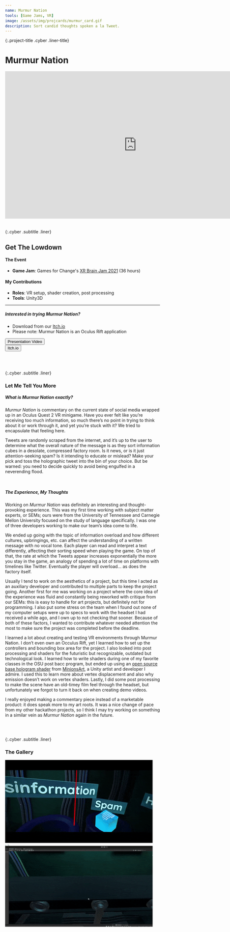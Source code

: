 ```yaml
---
name: Murmur Nation
tools: [Game Jams, VR]
image: /assets/img/projcards/murmur_card.gif
description: Sort candid thoughts spoken a la Tweet.
---
```


{:.project-title .cyber .liner-title}
# Murmur Nation

<div class="flex-container">
    <div class="flex-child vertical-center m-iframe-container">
        <iframe width="854" height="480" class="pixel-div-enclose" src="https://www.youtube.com/embed/_EYNkPItX-c" title="YouTube video player" frameborder="0" allow="accelerometer; autoplay; clipboard-write; encrypted-media; gyroscope; picture-in-picture" allowfullscreen></iframe>
    </div>
</div>

<br>

{:.cyber .subtitle .liner}
## Get The Lowdown
<div class="pixel-div">
    <h4 class="cyber info-subtitle">The Event</h4>
    <ul>
        <li><strong>Game Jam</strong>: Games for Change's <a href="https://itch.io/jam/xr-brain-jam/rate/1104487">XR Brain Jam 2021</a> (36 hours)</li>
    </ul>
    <h4 class="cyber info-subtitle">My Contributions</h4>
    <ul>
        <li><strong>Roles</strong>: VR setup, shader creation, post processing</li>
        <li><strong>Tools</strong>: Unity3D</li>
    </ul>
    <hr class="inner-hr">
    <h5 class="cyber info-subtitle">Interested in trying Murmur Nation?</h5>
    <ul>
        <li>Download from our <a href="https://itch.io/jam/xr-brain-jam/rate/1104487">Itch.io</a></li>
        <li>Please note: Murmur Nation is an Oculus Rift application</li>
    </ul>
</div>

<div class="flex-container">
    <div class="flex-child vertical-center">
        <a class="no-underline" href="https://www.youtube.com/watch?v=shToU-18rn0">
            <button class="btn m-btn">
            <span class="btn__content">Presentation Video</span>
            <span class="btn__glitch"></span>
            </button>
        </a>
    </div>
    <div class="flex-child vertical-center">
        <a class="no-underline" href="https://xrbrain.itch.io/murmur-nation">
            <button class="btn m-btn">
            <span class="btn__content">Itch.io</span>
            <span class="btn__glitch"></span>
            </button>
        </a>
    </div>
</div>

<br><br>

{:.cyber .subtitle .liner}
### Let Me Tell You More
<div class="pixel-div">
<h5 class="cyber info-subtitle">What is Murmur Nation exactly?</h5>
<p>
<em>Murmur Nation</em> is commentary on the current state of social media wrapped up in an Oculus Quest 2 VR minigame. Have you ever felt like you’re receiving too much information, so much there’s no point in trying to think about it or work through it, and yet you’re stuck with it? We tried to encapsulate that feeling here.
</p>
<p>
Tweets are randomly scraped from the internet, and it’s up to the user to determine what the overall nature of the message is as they sort information cubes in a desolate, compressed factory room. Is it news, or is it just attention-seeking spam? Is it intending to educate or mislead? Make your pick and toss the holographic tweet into the bin of your choice. But be warned: you need to decide quickly to avoid being engulfed in a neverending flood.
</p>
<br>
<h5 class="cyber info-subtitle">The Experience, My Thoughts</h5>
<p>
Working on <em>Murmur Nation</em> was definitely an interesting and thought-provoking experience. This was my first time working with subject matter experts, or SEMs; ours were from the University of Tennessee and Carnegie Mellon University focused on the study of language specifically. I was one of three developers working to make our team’s idea come to life.
</p>
<p>
We ended up going with the topic of information overload and how different cultures, upbringings, etc. can affect the understanding of a written message with no vocal tone. Each player can read and interpret a text differently, affecting their sorting speed when playing the game. On top of that, the rate at which the Tweets appear increases exponentially the more you stay in the game, an analogy of spending a lot of time on platforms with timelines like Twitter. Eventually the player will overload… as does the factory itself.
</p>
<p>
Usually I tend to work on the aesthetics of a project, but this time I acted as an auxiliary developer and contributed to multiple parts to keep the project going. Another first for me was working on a project where the core idea of the experience was fluid and constantly being reworked with critique from our SEMs: this is easy to handle for art projects, but definitely not for programming. I also put some stress on the team when I found out none of my computer setups were up to specs to work with the headset I had received a while ago, and I own up to not checking that sooner. Because of both of these factors, I wanted to contribute whatever needed attention the most to make sure the project was completed before the deadline.
</p>
<p>
I learned a lot about creating and testing VR environments through Murmur Nation. I don’t even own an Occulus Rift, yet I learned how to set up the controllers and bounding box area for the project. I also looked into post processing and shaders for the futuristic but recognizable, outdated but technological look. I learned how to write shaders during one of my favorite classes in the OSU post bacc program, but ended up using an <a href="https://www.patreon.com/posts/13974634">open source base hologram shader</a> from <a href="https://twitter.com/minionsart">MinionsArt</a>, a Unity artist and developer I admire. I used this to learn more about vertex displacement and also why emission doesn’t work on vertex shaders. Lastly, I did some post processing to make the scene have an old-timey film feel through the headset, but unfortunately we forgot to turn it back on when creating demo videos.
</p>
<p>
I really enjoyed making a commentary piece instead of a marketable product: it does speak more to my art roots. It was a nice change of pace from my other hackathon projects, so I think I may try working on something in a similar vein as <em>Murmur Nation</em> again in the future.
</p>
</div>

<br><br>

{:.cyber .subtitle .liner}
### The Gallery
<div class="pixel-div">
    <div class="flex-container">
        <div class="flex-child vertical-center">
            <a class="no-underline" href="../assets/img/projects/murmur/mn1.gif" data-lightbox="roadtrip">
                <img class="hover cropped" src="../assets/img/projects/murmur/mn1.gif">
            </a>
        </div>
        <!-- <div class="flex-child vertical-center">
            <a class="no-underline" href="../assets/img/projects/murmur/mn2.gif" data-lightbox="roadtrip">
                <img class="hover cropped" src="../assets/img/projects/murmur/mn2.gif">
            </a>
        </div> -->
        <div class="flex-child vertical-center">
            <a class="no-underline" href="../assets/img/projects/murmur/mn3.gif" data-lightbox="roadtrip">
                <img class="hover cropped" src="../assets/img/projects/murmur/mn3.gif">
            </a>
        </div>
    </div>
</div>
<br>